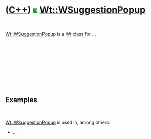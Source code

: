 



 

 

 

 

 

([C++](Cpp.md)) ![Wt](PicWt.png) [Wt::WSuggestionPopup](CppWSuggestionPopup.md)
=================================================================================

 

[Wt::WSuggestionPopup](CppWSuggestionPopup.md) is a [Wt](CppWt.md)
[class](CppClass.md) for ...

 

 

 

 

 

Examples
--------

 

[Wt::WSuggestionPopup](CppWSuggestionPopup.md) is used in, among
others:

-   ...

 

 

 

 

 





 



